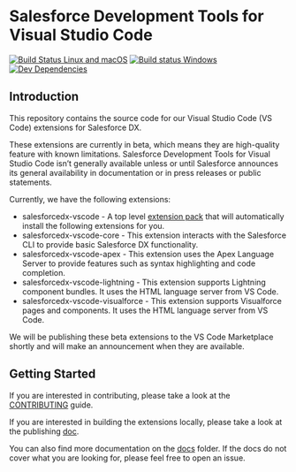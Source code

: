 # Salesforce Development Tools for Visual Studio Code 

[![Build Status Linux and macOS](https://travis-ci.org/forcedotcom/salesforcedx-vscode.svg?branch=develop)](https://travis-ci.org/forcedotcom/salesforcedx-vscode)
[![Build status Windows](https://ci.appveyor.com/api/projects/status/n0ef03jpdl95jugj/branch/develop?svg=true)](https://ci.appveyor.com/project/guw/salesforcedx-vscode/branch/develop)
[![Dev Dependencies](https://david-dm.org/forcedotcom/salesforcedx-vscode/dev-status.svg)](docs/dependencies.md)

## Introduction

This repository contains the source code for our Visual Studio Code (VS Code)
extensions for Salesforce DX.

These extensions are currently in beta, which means they are high-quality
feature with known limitations. Salesforce Development Tools for Visual Studio
Code isn’t generally available unless or until Salesforce announces its general
availability in documentation or in press releases or public statements.

Currently, we have the following extensions:

* salesforcedx-vscode - A top level [extension
   pack](https://code.visualstudio.com/docs/extensionAPI/extension-manifest#_extension-packs)
   that will automatically install the following extensions for you.
* salesforcedx-vscode-core - This extension interacts with the Salesforce CLI to
  provide basic Salesforce DX functionality.
* salesforcedx-vscode-apex - This extension uses the Apex Language Server to
  provide features such as syntax highlighting and code completion.
* salesforcedx-vscode-lightning - This extension supports Lightning component
  bundles. It uses the HTML language server from VS Code.
* salesforcedx-vscode-visualforce - This extension supports Visualforce pages
  and components. It uses the HTML language server from VS Code.

We will be publishing these beta extensions to the VS Code Marketplace shortly
and will make an announcement when they are available.

## Getting Started

If you are interested in contributing, please take a look at the
[CONTRIBUTING](CONTRIBUTING.md) guide.

If you are interested in building the extensions locally, please take a look at
the publishing [doc](docs/publishing.md).

You can also find more documentation on the [docs](docs) folder. If the docs do
not cover what you are looking for, please feel free to open an issue.
